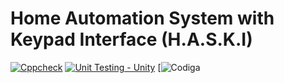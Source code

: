 # Home Automation System with Keypad Interface (H.A.S.K.I)
[![Cppcheck](https://github.com/Manjunadh521/M2-EmbSys/actions/workflows/Cppcheck.yml/badge.svg)](https://github.com/Manjunadh521/M2-EmbSys/actions/workflows/Cppcheck.yml)
[![Unit Testing - Unity](https://github.com/Manjunadh521/M2-EmbSys/actions/workflows/Unity.yml/badge.svg)](https://github.com/Manjunadh521/M2-EmbSys/actions/workflows/Unity.yml)
[![Codiga](https://api.codiga.io/project/31537/score/svg)
